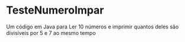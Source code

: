 # TesteNumeroImpar
Um código em Java para Ler 10 números e imprimir quantos deles são divisíveis por 5 e 7 ao mesmo tempo
